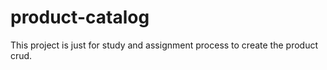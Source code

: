 # product-catalog
This project is just for study and assignment process to create the product crud.
